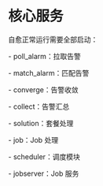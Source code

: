 # 核心服务

自愈正常运行需要全部启动：

\- poll_alarm：拉取告警

\- match_alarm：匹配告警

\- converge：告警收敛

\- collect：告警汇总

\- solution：套餐处理

\- job：Job 处理

\- scheduler：调度模块

\- jobserver：Job 服务
